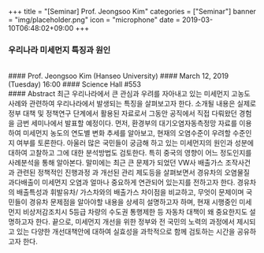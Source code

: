 +++
title = "[Seminar] Prof. Jeongsoo Kim"
categories = ["Seminar"]
banner = "img/placeholder.png"
icon = "microphone"
date = 2019-03-10T06:48:02+09:00
+++
### 우리나라 미세먼지 특징과 원인
<br>
#### Prof. Jeongsoo Kim (Hanseo University)
#### March 12, 2019 (Tuesday) 16:00
#### Science Hall #553
<br>
#### Abstract
 최근 우리나라에서 큰 관심과 우려를 자아내고 있는 미세먼지 고농도 사례와 관련하여 우리나라에서 발생되는 특징을 살펴보고자 한다.
소개될 내용은 실제로 정부 대책 및 정책연구 단계에서 활용된 자료로서 그동안 공직에서 직접 다뤄왔던 경험을 금번 세미나에서 발표할 예정이다.
먼저, 환경부의 대기오염자동측정망 자료를 이용하여 미세먼지 농도의 연도별 변화 추세를 알아보고, 현재의 오염수준이 우려할 수준인지 여부를 토론한다.   아울러 많은 국민들이 궁금해 하고 있는 미세먼지의 원인과 성분에 대하여 고찰하고 그에 대한 분석방법도 검토한다.  특히 중국의 영향이 어느 정도인지를 사례분석을 통해 알아본다.
말미에는 최근 큰 문제가 되었던 VW사 배출가스 조작사건과 관련된 정책적인 진행과정 과 개선된 관리 제도등을 살펴보면서 경유차의 오염물질 과다배출이 미세먼지 오염과 얼마나 중요하게 연관되어 있는지를 전하고자 한다.  경유차의 배출특성과 휘발유차/ 가스차와의 배출가스 차이점을 비교하고, 무엇이 문제이며 국민들이 경유차 문제점을 알아야할 내용을 상세히 설명하고자 하며, 현재 시행중인 미세먼지 비상저감조치시 5등급 차량의 수도권 통행제한 등 자동차 대책이 왜 중요한지도 설명하고자 한다.
끝으로, 미세먼지 개선을 위한 정부와 전 국민의 노력의 과정에서 제시되고 있는 다양한 개선대책안에 대하여 실효성을 과학적으로 함께 검토하는 시간을 공유하고자 한다.
